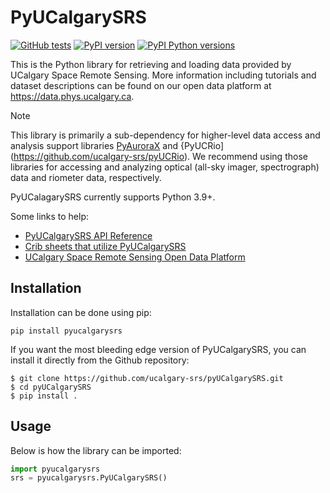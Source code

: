 # PyUCalgarySRS

[![GitHub tests](https://github.com/ucalgary-srs/pyUCalgarySRS/actions/workflows/tests_default.yml/badge.svg)](https://github.com/ucalgary-srs/pyUCalgarySRS/actions/workflows/tests_default.yml)
[![PyPI version](https://img.shields.io/pypi/v/pyucalgarysrs.svg)](https://pypi.python.org/pypi/pyucalgarysrs/)
[![PyPI Python versions](https://img.shields.io/pypi/pyversions/pyucalgarysrs)](https://pypi.python.org/pypi/pyucalgarysrs/)

This is the Python library for retrieving and loading data provided by UCalgary Space Remote Sensing. More information including tutorials and dataset descriptions can be found on our open data platform at https://data.phys.ucalgary.ca.

> [!NOTE]
> This library is primarily a sub-dependency for higher-level data access and analysis support libraries [PyAuroraX](https://github.com/aurorax-space/pyaurorax) and {PyUCRio](https://github.com/ucalgary-srs/pyUCRio). We recommend using those libraries for accessing and analyzing optical (all-sky imager, spectrograph) data and riometer data, respectively.

PyUCalagarySRS currently supports Python 3.9+.

Some links to help:
- [PyUCalgarySRS API Reference](https://docs-pyucalgarysrs.phys.ucalgary.ca)
- [Crib sheets that utilize PyUCalgarySRS](https://data.phys.ucalgary.ca/working_with_data/index.html#crib-sheets)
- [UCalgary Space Remote Sensing Open Data Platform](https://data.phys.ucalgary.ca)

## Installation

Installation can be done using pip:

```
pip install pyucalgarysrs
```

If you want the most bleeding edge version of PyUCalgarySRS, you can install it directly from the Github repository:

```console
$ git clone https://github.com/ucalgary-srs/pyUCalgarySRS.git
$ cd pyUCalgarySRS
$ pip install .
```

## Usage

Below is how the library can be imported:

```python
import pyucalgarysrs
srs = pyucalgarysrs.PyUCalgarySRS()
```
